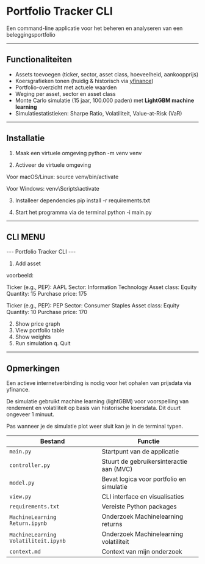 # Portfolio Tracker CLI

Een command-line applicatie voor het beheren en analyseren van een beleggingsportfolio

---

## Functionaliteiten

- Assets toevoegen (ticker, sector, asset class, hoeveelheid, aankoopprijs)
- Koersgrafieken tonen (huidig & historisch via [yfinance](https://pypi.org/project/yfinance/))
- Portfolio-overzicht met actuele waarden
- Weging per asset, sector en asset class
- Monte Carlo simulatie (15 jaar, 100.000 paden) met **LightGBM machine learning**
- Simulatiestatistieken: Sharpe Ratio, Volatiliteit, Value-at-Risk (VaR)

---

## Installatie

1. Maak een virtuele omgeving
python -m venv venv

2. Activeer de virtuele omgeving

Voor macOS/Linux:
source venv/bin/activate

Voor Windows:
venv\Scripts\activate

3. Installeer dependencies
pip install -r requirements.txt

4. Start het programma via de terminal
python -i main.py

---


## CLI MENU

--- Portfolio Tracker CLI ---
1. Add asset

voorbeeld:


Ticker (e.g., PEP): AAPL
Sector: Information Technology
Asset class: Equity
Quantity: 15
Purchase price: 175

Ticker (e.g., PEP): PEP
Sector: Consumer Staples
Asset class: Equity
Quantity: 10
Purchase price: 170


2. Show price graph
3. View portfolio table
4. Show weights
5. Run simulation
q. Quit


---

## Opmerkingen

Een actieve internetverbinding is nodig voor het ophalen van prijsdata via yfinance.

De simulatie gebruikt machine learning (lightGBM) voor voorspelling van rendement en volatiliteit op basis van historische koersdata. Dit duurt ongeveer 1 minuut.

Pas wanneer je de simulatie plot weer sluit kan je in de terminal typen.


| Bestand                             | Functie                                        |
|-------------------------------------|------------------------------------------------|
| `main.py`                           | Startpunt van de applicatie                    |
| `controller.py`                     | Stuurt de gebruikersinteractie aan (MVC)       |
| `model.py`                          | Bevat logica voor portfolio en simulatie       |
| `view.py`                           | CLI interface en visualisaties                 |
| `requirements.txt`                  | Vereiste Python packages                       |
| `MachineLearning Return.ipynb`      | Onderzoek Machinelearning returns              |
| `MachineLearning Volatiliteit.ipynb`| Onderzoek Machinelearning volatiliteit         |
| `context.md`                        | Context van mijn onderzoek                     |
